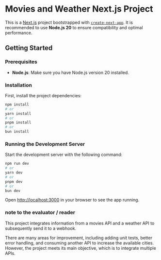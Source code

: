 
# Movies and Weather Next.js Project

This is a [Next.js](https://nextjs.org) project bootstrapped with [`create-next-app`](https://nextjs.org/docs/app/api-reference/cli/create-next-app). It is recommended to use **Node.js 20** to ensure compatibility and optimal performance.

## Getting Started

### Prerequisites

- **Node.js**: Make sure you have Node.js version 20 installed.

### Installation

First, install the project dependencies:

```bash
npm install
# or
yarn install
# or
pnpm install
# or
bun install
```

### Running the Development Server

Start the development server with the following command:

```bash
npm run dev
# or
yarn dev
# or
pnpm dev
# or
bun dev
```

Open [http://localhost:3000](http://localhost:3000) in your browser to see the app running.

### note to the evaluator / reader


This project integrates information from a movies API and a weather API to subsequently send it to a webhook.

There are many areas for improvement, including adding unit tests, better error handling, and consuming another API to increase the available cities. However, the project meets its main objective, which is to integrate multiple APIs.